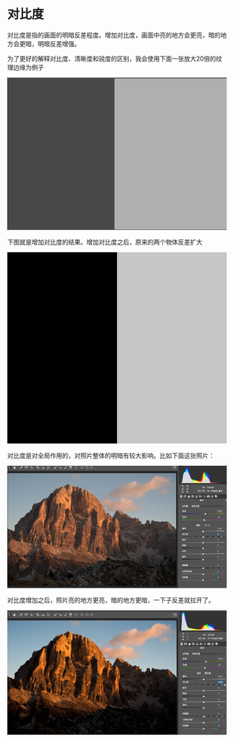 # 对比度

对比度是指的画面的明暗反差程度。增加对比度，画面中亮的地方会更亮，暗的地方会更暗，明暗反差增强。

为了更好的解释对比度、清晰度和锐度的区别，我会使用下面一张放大20倍的纹理边缘为例子

![对比度](/study/imgs/duibidu1.jpeg)

下图就是增加对比度的结果。增加对比度之后，原来的两个物体反差扩大

![增加对比度](/study/imgs/duibidu2.webp)


对比度是对全局作用的，对照片整体的明暗有较大影响。比如下面这张照片：

![对比度是全局作用的](/study/imgs/duibidu3.webp)

对比度增加之后，照片亮的地方更亮，暗的地方更暗，一下子反差就拉开了。

![对比度增加后](/study/imgs/duibidu4.webp)